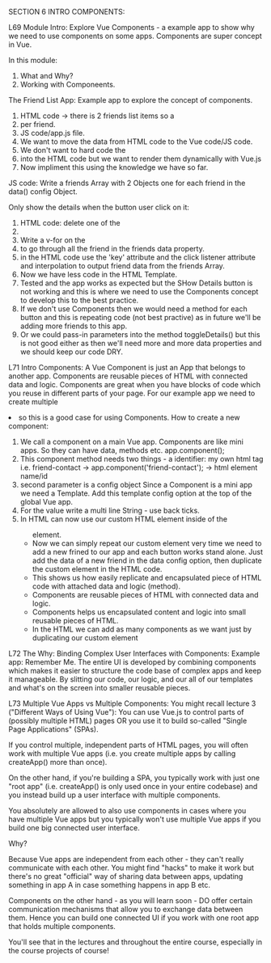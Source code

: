 SECTION 6 INTRO COMPONENTS:

L69 Module Intro:
Explore Vue Components - a example app to show why we need to use components on some apps.
Components are super concept in Vue.

In this module:

1. What and Why?
2. Working with Componeents.

The Friend List App:
Example app to explore the concept of components.

1. HTML code -> there is 2 friends list items so a <li> per friend.
2. JS code/app.js file.
3. We want to move the data from HTML code to the Vue code/JS code.
4. We don't want to hard code the <li> into the HTML code but we want to render them dynamically with Vue.js
5. Now impliment this using the knowledge we have so far.

JS code:
Write a friends Array with 2 Objects one for each friend in the data() config Object.

Only show the details when the button user click on it:

1. HTML code: delete one of the <li>
2. Write a v-for on the <li> to go through all the friend in the friends data property.
3. in the HTML code use the 'key' attribute and the click listener attribute and interpolation to output friend data from the friends Array.
4. Now we have less code in the HTML Template.
5. Tested and the app works as expected but the SHow Details button is not working and this is where we need to use the Components concept to develop this to the best practice.
6. If we don't use Components then we would need a method for each button and this is repeating code (not best practive) as in future we'll be adding more friends to this app.
7. Or we could pass-in parameters into the method toggleDetails() but this is not good either as then we'll need more and more data properties and we should keep our code DRY.

L71 Intro Components:
A Vue Component is just an App that belongs to another app. Components are reusable pieces of HTML with connected data and logic.
Components are great when you have blocks of code which you reuse in different parts of your page. For our example app we need to create multiple <li> so this is a good case for using Components.
How to create a new component:

1. We call a component on a main Vue app. Components are like mini apps. So they can have data, methods etc.
   app.component();
2. This component method needs two things - a identifier: my own html tag i.e. friend-contact ->
   app.component('friend-contact'); -> html element name/id
3. second parameter is a config object
   Since a Component is a mini app we need a Template. Add this template config option at the top of the global Vue app.
4. For the value write a multi line String - use back ticks.
5. In HTML can now use our custom <friend-contact> HTML element inside of the <ul> element.
6. Now we can simply repeat our custom element very time we need to add a new frined to our app and each button works stand alone. Just add the data of a new friend in the data config option, then duplicate the custom element in the HTML code.
7. This shows us how easily replicate and encapsulated piece of HTML code with attached data and logic (method).
8. Components are reusable pieces of HTML with connected data and logic.
9. Components helps us encapsulated content and logic into small reusable pieces of HTML.
10. In the HTML we can add as many components as we want just by duplicating our custom element <friend-contact></friend-contact>

L72 The Why: Binding Complex User Interfaces with Components:
Example app: Remember Me.
The entire UI is developed by combining components which makes it easier to structure the code base of complex apps and keep it manageable. By slitting our code, our logic, and our all of our templates and what's on the screen into smaller reusable pieces.

L73 Multiple Vue Apps vs Multiple Components:
You might recall lecture 3 ("Different Ways of Using Vue"): You can use Vue.js to control parts of (possibly multiple HTML) pages OR you use it to build so-called "Single Page Applications" (SPAs).

If you control multiple, independent parts of HTML pages, you will often work with multiple Vue apps (i.e. you create multiple apps by calling createApp() more than once).

On the other hand, if you're building a SPA, you typically work with just one "root app" (i.e. createApp() is only used once in your entire codebase) and you instead build up a user interface with multiple components.

You absolutely are allowed to also use components in cases where you have multiple Vue apps but you typically won't use multiple Vue apps if you build one big connected user interface.

Why?

Because Vue apps are independent from each other - they can't really communicate with each other. You might find "hacks" to make it work but there's no great "official" way of sharing data between apps, updating something in app A in case something happens in app B etc.

Components on the other hand - as you will learn soon - DO offer certain communication mechanisms that allow you to exchange data between them. Hence you can build one connected UI if you work with one root app that holds multiple components.

You'll see that in the lectures and throughout the entire course, especially in the course projects of course!
